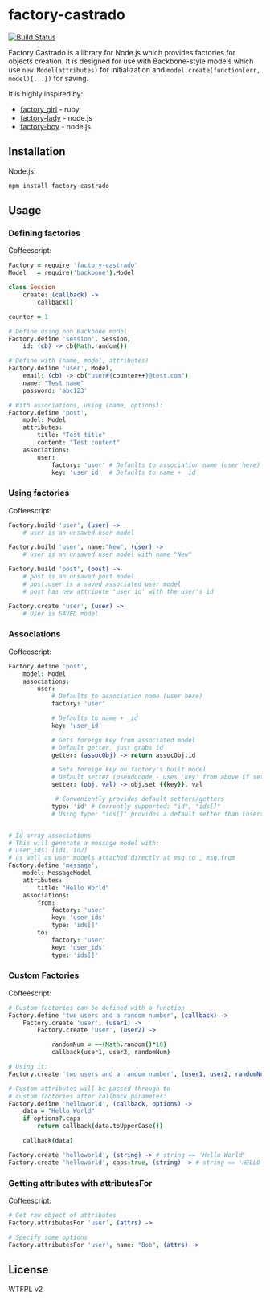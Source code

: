 # factory-castrado
[![Build Status](https://travis-ci.org/davidgovea/factory-castrado.png)](https://travis-ci.org/davidgovea/factory-castrado)

Factory Castrado is a library for Node.js which provides factories for objects creation. It is designed for use with Backbone-style models which use ```new Model(attributes)``` for initialization and ```model.create(function(err, model){...})``` for saving.

It is highly inspired by:
- [factory_girl](https://github.com/thoughtbot/factory_girl) - ruby
- [factory-lady](https://github.com/petejkim/factory-lady) - node.js
- [factory-boy](https://github.com/kbackowski/factory-boy) - node.js

## Installation

Node.js:

```
npm install factory-castrado
```

## Usage

### Defining factories
Coffeescript:
```coffee
Factory	= require 'factory-castrado'
Model	= require('backbone').Model

class Session
	create: (callback) ->
		callback()

counter = 1

# Define using non Backbone model
Factory.define 'session', Session,
	id: (cb) -> cb(Math.random())

# Define with (name, model, attributes)
Factory.define 'user', Model,
	email: (cb) -> cb("user#{counter++}@test.com")
	name: "Test name"
	password: 'abc123'

# With associations, using (name, options):
Factory.define 'post',
	model: Model
	attributes:
		title: "Test title"
		content: "Test content"
	associations:
		user:
			factory: 'user'	# Defaults to association name (user here)
			key: 'user_id'	# Defaults to name + _id

```

### Using factories
Coffeescript:
```coffee
Factory.build 'user', (user) ->
	# user is an unsaved user model

Factory.build 'user', name:"New", (user) ->
	# user is an unsaved user model with name "New"

Factory.build 'post', (post) ->
	# post is an unsaved post model
	# post.user is a saved associated user model
	# post has new attribute 'user_id' with the user's id

Factory.create 'user', (user) ->
	# User is SAVED model

```

### Associations
Coffeescript:
```coffee
Factory.define 'post',
	model: Model
	associations:
		user:
			# Defaults to association name (user here)
			factory: 'user'

			# Defaults to name + _id
			key: 'user_id'

			# Gets foreign key from associated model
			# Default getter, just grabs id
			getter: (assocObj) -> return assocObj.id

			# Sets foreign key on factory's built model
			# Default setter (pseudocode - uses 'key' from above if setter not overridden)
			setter: (obj, val) -> obj.set {{key}}, val

			 # Conveniently provides default setters/getters
			type: 'id' # Currently supported: "id", "ids[]"
			# Using type: "ids[]" provides a default setter than inserts id into object's array of ids


# Id-array associations
# This will generate a message model with:
# user_ids: [id1, id2]
# as well as user models attached directly at msg.to , msg.from
Factory.define 'message',
	model: MessageModel
	attributes:
		title: "Hello World"
	associations:
		from:
			factory: 'user'
			key: 'user_ids'
			type: 'ids[]'
		to:
			factory: 'user'
			key: 'user_ids'
			type: 'ids[]'
```

### Custom Factories
Coffeescript:
```coffee
# Custom factories can be defined with a function
Factory.define 'two users and a random number', (callback) ->
	Factory.create 'user', (user1) ->
		Factory.create 'user', (user2) ->

			randomNum = ~~(Math.random()*10)
			callback(user1, user2, randomNum)

# Using it:
Factory.create 'two users and a random number', (user1, user2, randomNum) ->

# Custom attributes will be passed through to
# custom factories after callback parameter:
Factory.define 'helloworld', (callback, options) ->
	data = "Hello World"
	if options?.caps
		return callback(data.toUpperCase())

	callback(data)

Factory.create 'helloworld', (string) -> # string == 'Hello World'
Factory.create 'helloworld', caps:true, (string) -> # string == 'HELLO WORLD'
```

### Getting attributes with attributesFor
Coffeescript:
```coffee
# Get raw object of attributes
Factory.attributesFor 'user', (attrs) ->

# Specify some options
Factory.attributesFor 'user', name: "Bob", (attrs) ->

```


## License

WTFPL v2
